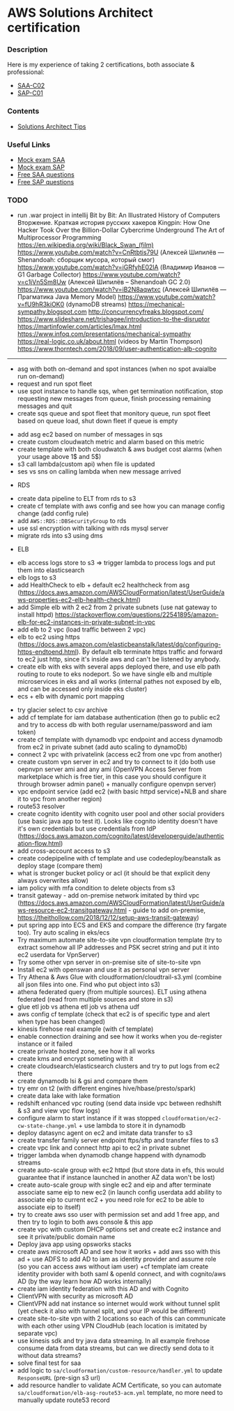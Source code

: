 # AWS Solutions Architect certification

### Description
Here is my experience of taking 2 certifications, both associate & professional:
* [SAA-C02](https://aws.amazon.com/certification/certified-solutions-architect-associate)
* [SAP-C01](https://aws.amazon.com/certification/certified-solutions-architect-professional)

### Contents
* [Solutions Architect Tips](https://github.com/dgaydukov/cert-aws/blob/master/sa/files/sa.md)

### Useful Links
* [Mock exam SAA](https://www.whizlabs.com/aws-solutions-architect-associate)
* [Mock exam SAP](https://www.whizlabs.com/aws-solutions-architect-professional)
* [Free SAA questions](https://www.examtopics.com/exams/amazon/aws-certified-solutions-architect-associate-saa-c02)
* [Free SAP questions](https://www.examtopics.com/exams/amazon/aws-certified-solutions-architect-professional)

### TODO
* run .war project in intellij
Bit by Bit: An Illustrated History of Computers
Вторжение. Краткая история русских хакеров
Kingpin: How One Hacker Took Over the Billion-Dollar Cybercrime Underground
The Art of Multiprocessor Programming
https://en.wikipedia.org/wiki/Black_Swan_(film)
https://www.youtube.com/watch?v=CnRtbtis79U (Алексей Шипилёв — Shenandoah: сборщик мусора, который смог)
https://www.youtube.com/watch?v=iGRfyhE02lA (Владимир Иванов — G1 Garbage Collector)
https://www.youtube.com/watch?v=c1jVn5Sm8Uw (Алексей Шипилёв – Shenandoah GC 2.0)
https://www.youtube.com/watch?v=iB2N8aqwtxc (Алексей Шипилёв — Прагматика Java Memory Model)
https://www.youtube.com/watch?v=fU9hR3kiOK0 (dynamoDB streams)
https://mechanical-sympathy.blogspot.com
http://concurrencyfreaks.blogspot.com/
https://www.slideshare.net/trishagee/introduction-to-the-disruptor
https://martinfowler.com/articles/lmax.html
https://www.infoq.com/presentations/mechanical-sympathy
https://real-logic.co.uk/about.html (videos by Martin Thompson)
https://www.thorntech.com/2018/09/user-authentication-alb-cognito
----------------------------------------------------------------------------------------------
* asg with both on-demand and spot instances (when no spot avaialbe run on-demand)
* request and run spot fleet
* use spot instance to handle sqs, when get termination notification, stop requesting new messages from queue, finish processing remaining messages and quit
* create sqs queue and spot fleet that monitory queue, run spot fleet based on queue load, shut down fleet if queue is empty
+ add asg ec2 based on number of messages in sqs
+ create custom cloudwatch metric and alarm based on this metric
+ create template with both cloudwatch & aws budget cost alarms (when your usage above 1$ and 5$)
+ s3 call lambda(custom api) when file is updated
+ ses vs sns on calling lambda when new message arrived
* RDS
+ create data pipeline to ELT from rds to s3
+ create cf template with aws config and see how you can manage config change (add config rule)
+ add `AWS::RDS::DBSecurityGroup` to rds
+ use ssl encryption with talking with rds mysql server
+ migrate rds into s3 using dms
* ELB
+ elb access logs store to s3 => trigger lambda to process logs and put them into elasticsearch
+ elb logs to s3
+ add HealthCheck to elb + default ec2 healthcheck from asg (https://docs.aws.amazon.com/AWSCloudFormation/latest/UserGuide/aws-properties-ec2-elb-health-check.html)
+ add Simple elb with 2 ec2 from 2 private subnets (use nat gateway to install httpd) https://stackoverflow.com/questions/22541895/amazon-elb-for-ec2-instances-in-private-subnet-in-vpc
+ add elb to 2 vpc (load traffic between 2 vpc)
+ elb to ec2 using https (https://docs.aws.amazon.com/elasticbeanstalk/latest/dg/configuring-https-endtoend.html). By default elb terminate https traffic and forward to ec2 just http, since it's inside aws and can't be listened by anybody.
+ create elb with eks with several apps deployed there, and use elb path routing to route to eks nodeport. So we have single elb and multiple microservices in eks and all works (internal pathes not exposed by elb, and can be accessed only inside eks cluster)
+ ecs + elb with dynamic port mapping
* try glacier select to csv archive
* add cf template for iam database authentication (then go to public ec2 and try to access db with both regular username/password and iam token)
* create cf template with dynamodb vpc endpoint and access dynamodb from ec2 in private subnet (add auto scaling to dynamoDb)
* connect 2 vpc with privatelink (access ec2 from one vpc from another)
* create custom vpn server in ec2 and try to connect to it (do both use oepnvpn server ami and any ami (OpenVPN Access Server from marketplace which is free tier, in this case you should configure it through browser admin panel) + manually configure openvpn server)
* vpc endpoint service (add ec2 (with basic httpd service)+NLB and share it to vpc from another region)
* route53 resolver
* create cognito identity with cognito user pool and other social providers (use basic java app to test it). Looks like cognito identity doesn't have it's own credentials but use credentials from IdP (https://docs.aws.amazon.com/cognito/latest/developerguide/authentication-flow.html)
* add cross-account access to s3
* create codepipeline with cf template and use codedeploy/beanstalk as deploy stage (compare them)
* what is stronger bucket policy or acl (it should be that explicit deny always overwrites allow)
* iam policy with mfa condition to delete objects from s3
* transit gateway - add on-premise network imitated by third vpc (https://docs.aws.amazon.com/AWSCloudFormation/latest/UserGuide/aws-resource-ec2-transitgateway.html - guide to add on-premise, https://theithollow.com/2018/12/12/setup-aws-transit-gateway)
* put spring app into ECS and EKS and compare the difference (try fargate too). Try auto scaling in eks/ecs
* Try maximum automate site-to-site vpn cloudformation template (try to extract somehow all IP addresses and PSK secret string and put it into ec2 userdata for VpnServer)
* Try some other vpn server in on-premise site of site-to-site vpn
* Install ec2 with openswan and use it as personal vpn server
* Try Athena & Aws Glue with cloudformation/cloudtrail-s3.yml (combine all json files into one. Find who put object into s3)
* athena federated query (from multiple sources). ELT using athena federated (read from multiple sources and store in s3)
* glue etl job vs athena etl job vs athena udf
* aws config cf template (check that ec2 is of specific type and alert when type has been changed)
* kinesis firehose real example (with cf template)
* enable connection draining and see how it works when you de-register instance or it failed
* create private hosted zone, see how it all works
* create kms and encrypt someting with it
* create cloudsearch/elasticsearch clusters and try to put logs from ec2 there
* create dynamodb lsi & gsi and compare them
* try emr on t2 (with different engines hive/hbase/presto/spark)
* create data lake with lake formation
* redshift enhanced vpc routing (send data inside vpc between redhshift & s3 and view vpc flow logs)
* configure alarm to start instance if it was stopped `cloudformation/ec2-cw-state-change.yml` + use lambda to store it in dynamodb
* deploy datasync agent on ec2 and imitate data transfer to s3
* create transfer family server endpoint ftps/sftp and transfer files to s3
* create vpc link and connect http api to ec2 in private subnet
* trigger lambda when dynamodb change happend with dynamodb streams
* create auto-scale group with ec2 httpd (but store data in efs, this would guarantee that if instance launched in another AZ data won't be lost)
* create auto-scale group with single ec2 and eip and after terminate associate same eip to new ec2 (in launch config userdata add ability to associate eip to current ec2 + you need role for ec2 to be able to associate eip to itself)
* try to create aws sso user with permission set and add 1 free app, and then try to login to both aws console & this app
* create vpc with custom DHCP options set and create ec2 instance and see it private/public domain name
* Deploy java app using opsworks stacks
* create aws microsoft AD and see how it works + add aws sso with this ad + use ADFS to add AD to iam as identity provider and assume role (so you can access aws without iam user)
+cf template iam create identity provider with both saml & openId connect, and with cognito/aws AD (by the way learn how AD works internally)
* create iam identity federation with this AD and with Cognito
* ClientVPN with security as microsoft AD
* ClientVPN add nat instance so internet would work without tunnel split (yet check it also with tunnel split, and your IP would be different)
* create site-to-site vpn with 2 locations so each of this can communicate with each other using VPN CloudHub (each location is imitated by separate vpc)
* use kinesis sdk and try java data streaming. In all example firehose consume data from data streams, but can we directly send dota to it without data streams?
* solve final test for saa
* add logic to `sa/cloudformation/custom-resource/handler.yml` to update `ResponseURL` (pre-sign s3 url)
* add resource handler to validate ACM Certificate, so you can automate `sa/cloudformation/elb-asg-route53-acm.yml` template, no more need to manually update route53 record